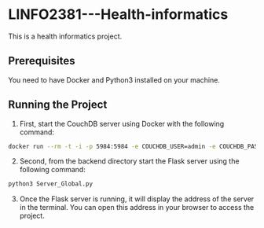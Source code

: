 # LINFO2381---Health-informatics

This is a health informatics project.

## Prerequisites

You need to have Docker and Python3 installed on your machine.

## Running the Project

1. First, start the CouchDB server using Docker with the following command:

```bash
docker run --rm -t -i -p 5984:5984 -e COUCHDB_USER=admin -e COUCHDB_PASSWORD=password couchdb:3.3.3
```

2. Second, from the backend directory start the Flask server using the following command:

```bash
python3 Server_Global.py
```

3. Once the Flask server is running, it will display the address of the server in the terminal. You can open this address in your browser to access the project.